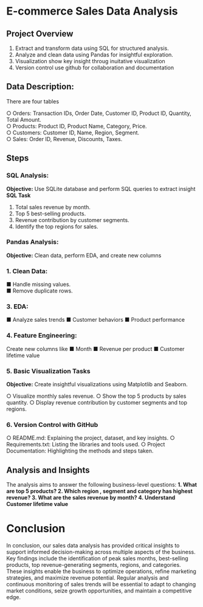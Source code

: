 # E-commerce Sales Data Analysis
## Project Overview
1.	Extract and transform data using SQL for structured analysis.
2.	Analyze and clean data using Pandas for insightful exploration.
3.  Visualization show key insight throug inuitative visualization
4.  Version control use github for collaboration and documentation

## Data Description:
There are four tables

○	Orders: Transaction IDs, Order Date, Customer ID, Product ID, Quantity, Total Amount.<br>
○	Products: Product ID, Product Name, Category, Price.<br>
○	Customers: Customer ID, Name, Region, Segment.<br>
○	Sales: Order ID, Revenue, Discounts, Taxes.<br>

## Steps 
### SQL Analysis:

**Objective:** Use SQLite database and perform SQL queries to extract insight
**SQL Task**
   1.	Total sales revenue by month.
   2.	Top 5 best-selling products.
   3. Revenue contribution by customer segments.
   4. Identify the top regions for sales.

### Pandas Analysis:
**Objective:** Clean data, perform EDA, and create new columns 

### 1.	Clean Data:
■	Handle missing values.<br>
■	Remove duplicate rows.<br>

### 3.	EDA:
■	Analyze sales trends
■ Customer behaviors
■ Product performance

### 4.	Feature Engineering:
 Create new columns like
■ Month 
■ Revenue per product
■ Customer lifetime value

### 5. Basic Visualization Tasks
**Objective:** Create insightful visualizations using Matplotlib and Seaborn.

○	Visualize monthly sales revenue.
○	Show the top 5 products by sales quantity.
○	Display revenue contribution by customer segments and top regions.

### 6. Version Control with GitHub

○	README.md: Explaining the project, dataset, and key insights.
○	Requirements.txt: Listing the libraries and tools used.
○	Project Documentation: Highlighting the methods and steps taken.

## Analysis and Insights
The analysis aims to answer the following business-level questions:
**1.  What are top 5 products?
2.  Which region , segment and category has highest revenue?
3.  What are the sales revenue by month?
4.  Understand Customer lifetime value**

# Conclusion
In conclusion, our sales data analysis has provided critical insights to support informed decision-making across multiple aspects of the business. Key findings include the identification of peak sales months, best-selling products, top revenue-generating segments, regions, and categories. These insights enable the business to optimize operations, refine marketing strategies, and maximize revenue potential. Regular analysis and continuous monitoring of sales trends will be essential to adapt to changing market conditions, seize growth opportunities, and maintain a competitive edge.


